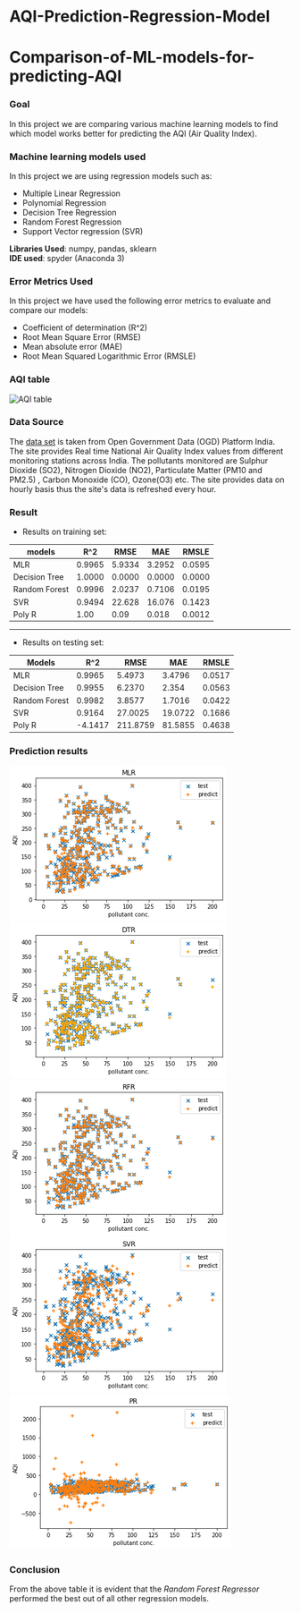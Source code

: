 # AQI-Prediction-Regression-Model
# Comparison-of-ML-models-for-predicting-AQI

### Goal ###
In this project we are comparing various machine learning models to find which model works better for predicting the AQI (Air Quality Index).

### Machine learning models used ###
In this project we are using regression models such as:
* Multiple Linear Regression
* Polynomial Regression
* Decision Tree Regression
* Random Forest Regression
* Support Vector regression (SVR)

__Libraries Used__: numpy, pandas, sklearn <br/>
__IDE used__: spyder (Anaconda 3)

### Error Metrics Used ###
In this project we have used the following error metrics to evaluate and compare our models:
* Coefficient of determination (R^2)
* Root Mean Square Error (RMSE) 
* Mean absolute error (MAE)
* Root Mean Squared Logarithmic Error (RMSLE)

### AQI table ###
![AQI table](https://w.ndtvimg.com/sites/3/2019/12/18122322/air_quality_index_standards_CPCB_650.jpg)

### Data Source ###
The [data set](https://data.gov.in/resources/real-time-air-quality-index-various-locations) is taken from Open Government Data (OGD) Platform India. The site provides Real time National Air Quality Index values from different monitoring stations across India. The pollutants monitored are Sulphur Dioxide (SO2), Nitrogen Dioxide (NO2), Particulate Matter (PM10 and PM2.5) , Carbon Monoxide (CO), Ozone(O3) etc. The site provides data on hourly basis thus the site's data is refreshed every hour.

### Result ###
* Results on training set:

models | R^2  |   RMSE |   MAE |    RMSLE
-------|------|--------|-------|--------
MLR   |  0.9965 | 5.9334 | 3.2952 | 0.0595
Decision Tree  |  1.0000 | 0.0000 | 0.0000 | 0.0000
Random Forest   |  0.9996 | 2.0237 | 0.7106 | 0.0195
SVR   |  0.9494 | 22.628 | 16.076 | 0.1423
Poly R   |  1.00   | 0.09   | 0.018  | 0.0012
<hr/>

* Results on testing set:

Models | R^2 | RMSE | MAE | RMSLE
-------|-----|------|-----|------
MLR    |0.9965| 5.4973 | 3.4796 | 0.0517
Decision Tree | 0.9955 | 6.2370 | 2.354 | 0.0563 
Random Forest |0.9982| 3.8577 | 1.7016 | 0.0422
SVR | 0.9164 | 27.0025 | 19.0722 | 0.1686
Poly R | -4.1417 | 211.8759 | 81.5855 | 0.4638

### Prediction results ###
![MLR](imgs/mlr_p1.png) ![MLR](imgs/dtr_p1.png)
![MLR](imgs/rfr_p1.png) ![MLR](imgs/svr_p1.png)
![MLR](imgs/pr_p1.png)

### Conclusion ###
From the above table it is evident that the _Random Forest Regressor_ performed the best out of all other regression models.

